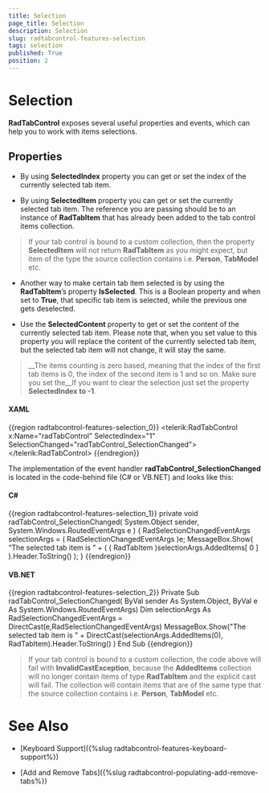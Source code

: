 ```yaml
---
title: Selection
page_title: Selection
description: Selection
slug: radtabcontrol-features-selection
tags: selection
published: True
position: 2
---
```


# Selection



__RadTabControl__ exposes several useful properties and events, which can help you to work with items selections.
        

## Properties

* By using __SelectedIndex__ property you can get or set the index of the currently selected tab item.

* By using __SelectedItem__ property you can get or set the currently selected tab item. 
          The reference you are passing should be to an instance of __RadTabItem__ that has already been added to the tab
          control items collection.

>If your tab control is bound to a custom collection, then the property __SelectedItem__ will not return 
          __RadTabItem__ as you might expect, but item of the type the source collection contains i.e. 
          __Person__, __TabModel__ etc.

* Another way to make certain tab item selected is by using the __RadTabItem__’s property
          __IsSelected__. This is a Boolean property and when set to __True__, that specific tab
          item is selected, while the previous one gets deselected.

* Use the __SelectedContent__ property to get or set the content of the currently selected tab item. 
          Please note that, when you set value to this property you will replace the content of the currently selected tab item, but the selected
          tab item will not change, it will stay the same.

>__The items counting is zero based, meaning that the index of the first tab items is 0, the index of the second item is 
              1 and so on. Make sure you set the__If you want to clear the selection just set the property __SelectedIndex to -1__.

#### __XAML__

{{region radtabcontrol-features-selection_0}}
	<telerik:RadTabControl x:Name="radTabControl" SelectedIndex="1" SelectionChanged="radTabControl_SelectionChanged">
	</telerik:RadTabControl>
	{{endregion}}



The implementation of the event handler __radTabControl_SelectionChanged__ is located in the 
        code-behind file (C# or VB.NET) and looks like this:

#### __C#__

{{region radtabcontrol-features-selection_1}}
	private void radTabControl_SelectionChanged( System.Object sender, System.Windows.RoutedEventArgs e )
	{
	    RadSelectionChangedEventArgs selectionArgs = ( RadSelectionChangedEventArgs )e;
	    MessageBox.Show( “The selected tab item is ” + ( ( RadTabItem )selectionArgs.AddedItems[ 0 ] ).Header.ToString() );
	}
	{{endregion}}



#### __VB.NET__

{{region radtabcontrol-features-selection_2}}
	Private Sub radTabControl_SelectionChanged( ByVal sender As System.Object, ByVal e As System.Windows.RoutedEventArgs)
	        Dim selectionArgs As RadSelectionChangedEventArgs = DirectCast(e,RadSelectionChangedEventArgs)
	        MessageBox.Show("The selected tab item is " + DirectCast(selectionArgs.AddedItems(0), RadTabItem).Header.ToString() )
	End Sub
	{{endregion}}



>If your tab control is bound to a custom collection, the code above will fail with __InvalidCastException__, 
          because the __AddedItems__ collection will no longer contain items of type 
          __RadTabItem__ and the explicit cast will fail. The collection will contain items that are of the same type 
          that the source collection contains i.e. __Person__, __TabModel__ etc.

# See Also

 * [Keyboard Support]({%slug radtabcontrol-features-keyboard-support%})

 * [Add and Remove Tabs]({%slug radtabcontrol-populating-add-remove-tabs%})
